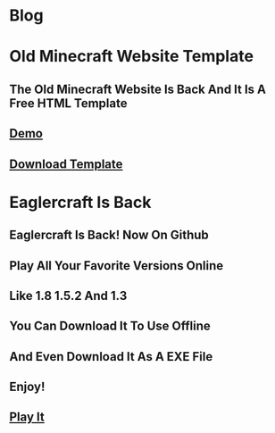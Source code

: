 # Blog
# Old Minecraft Website Template
## The Old Minecraft Website Is Back And It Is A Free HTML Template
## [Demo](https://briefiberg.github.io/OldMinecraftWebsiteTemplate/)
## [Download Template](https://github.com/Briefiberg/OldMinecraftWebsiteTemplate/releases/download/Template/OldMinecraftWebsiteTemplate.zip)
# Eaglercraft Is Back
## Eaglercraft Is Back! Now On Github
## Play All Your Favorite Versions Online
## Like 1.8 1.5.2 And 1.3
## You Can Download It To Use Offline
## And Even Download It As A EXE File
## Enjoy!
## [Play It](https://briefiberg.github.io/eaglercraft/)
